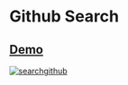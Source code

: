 #  Github Search

## [Demo](https://satyamkumar420.github.io/Search-Github-User/)


[![searchgithub](https://user-images.githubusercontent.com/98641231/199106540-09763847-06b4-418f-bf9c-cada2d3568f4.png)](https://satyamkumar420.github.io/Search-Github-User/)
